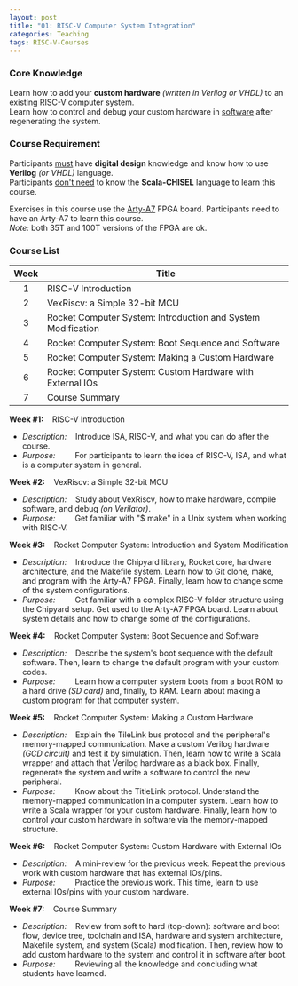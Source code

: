 ```yaml
---
layout: post
title: "01: RISC-V Computer System Integration"
categories: Teaching
tags: RISC-V-Courses
---
```


### Core Knowledge

Learn how to add your **custom hardware** *(written in Verilog or VHDL)* to an existing RISC-V computer system.
<br>
Learn how to control and debug your custom hardware in <ins>software</ins> after regenerating the system.

### Course Requirement

Participants <ins>must</ins> have **digital design** knowledge and know how to use **Verilog** *(or VHDL)* language.
<br>
Participants <ins>don't need</ins> to know the **Scala-CHISEL** language to learn this course.

Exercises in this course use the <a href="https://digilent.com/reference/programmable-logic/arty-a7/start">Arty-A7</a> FPGA board. Participants need to have an Arty-A7 to learn this course.
<br>
*Note:* both 35T and 100T versions of the FPGA are ok.

### Course List

| Week | Title |
|:---:|---|
| 1 | RISC-V Introduction |
| 2 | VexRiscv: a Simple 32-bit MCU |
| 3 | Rocket Computer System: Introduction and System Modification |
| 4 | Rocket Computer System: Boot Sequence and Software |
| 5 | Rocket Computer System: Making a Custom Hardware |
| 6 | Rocket Computer System: Custom Hardware with External IOs |
| 7 | Course Summary |

**Week #1:**&nbsp;&nbsp;&nbsp;&nbsp;RISC-V Introduction
<br>
- *Description:*&nbsp;&nbsp;&nbsp;&nbsp;Introduce ISA, RISC-V, and what you can do after the course.
- *Purpose:*&nbsp;&nbsp;&nbsp;&nbsp;&nbsp;&nbsp;&nbsp;&nbsp;&nbsp;For participants to learn the idea of RISC-V, ISA, and what is a computer system in general.

**Week #2:**&nbsp;&nbsp;&nbsp;&nbsp;VexRiscv: a Simple 32-bit MCU
<br>
- *Description:*&nbsp;&nbsp;&nbsp;&nbsp;Study about VexRiscv, how to make hardware, compile software, and debug *(on Verilator)*.
- *Purpose:*&nbsp;&nbsp;&nbsp;&nbsp;&nbsp;&nbsp;&nbsp;&nbsp;&nbsp;Get familiar with "$ make" in a Unix system when working with RISC-V.

**Week #3:**&nbsp;&nbsp;&nbsp;&nbsp;Rocket Computer System: Introduction and System Modification
<br>
- *Description:*&nbsp;&nbsp;&nbsp;&nbsp;Introduce the Chipyard library, Rocket core, hardware architecture, and the Makefile system. Learn how to Git clone, make, and program with the Arty-A7 FPGA. Finally, learn how to change some of the system configurations.
- *Purpose:*&nbsp;&nbsp;&nbsp;&nbsp;&nbsp;&nbsp;&nbsp;&nbsp;&nbsp;Get familiar with a complex RISC-V folder structure using the Chipyard setup. Get used to the Arty-A7 FPGA board. Learn about system details and how to change some of the configurations.

**Week #4:**&nbsp;&nbsp;&nbsp;&nbsp;Rocket Computer System: Boot Sequence and Software
<br>
- *Description:*&nbsp;&nbsp;&nbsp;&nbsp;Describe the system's boot sequence with the default software. Then, learn to change the default program with your custom codes.
- *Purpose:*&nbsp;&nbsp;&nbsp;&nbsp;&nbsp;&nbsp;&nbsp;&nbsp;&nbsp;Learn how a computer system boots from a boot ROM to a hard drive *(SD card)* and, finally, to RAM. Learn about making a custom program for that computer system.

**Week #5:**&nbsp;&nbsp;&nbsp;&nbsp;Rocket Computer System: Making a Custom Hardware
<br>
- *Description:*&nbsp;&nbsp;&nbsp;&nbsp;Explain the TileLink bus protocol and the peripheral's memory-mapped communication. Make a custom Verilog hardware *(GCD circuit)* and test it by simulation. Then, learn how to write a Scala wrapper and attach that Verilog hardware as a black box. Finally, regenerate the system and write a software to control the new peripheral.
- *Purpose:*&nbsp;&nbsp;&nbsp;&nbsp;&nbsp;&nbsp;&nbsp;&nbsp;&nbsp;Know about the TitleLink protocol. Understand the memory-mapped communication in a computer system. Learn how to write a Scala wrapper for your custom hardware. Finally, learn how to control your custom hardware in software via the memory-mapped structure.

**Week #6:**&nbsp;&nbsp;&nbsp;&nbsp;Rocket Computer System: Custom Hardware with External IOs
<br>
- *Description:*&nbsp;&nbsp;&nbsp;&nbsp;A mini-review for the previous week. Repeat the previous work with custom hardware that has external IOs/pins.
- *Purpose:*&nbsp;&nbsp;&nbsp;&nbsp;&nbsp;&nbsp;&nbsp;&nbsp;&nbsp;Practice the previous work. This time, learn to use external IOs/pins with your custom hardware.

**Week #7:**&nbsp;&nbsp;&nbsp;&nbsp;Course Summary
<br>
- *Description:*&nbsp;&nbsp;&nbsp;&nbsp;Review from soft to hard (top-down): software and boot flow, device tree, toolchain and ISA, hardware and system architecture, Makefile system, and system (Scala) modification. Then, review how to add custom hardware to the system and control it in software after boot.
- *Purpose:*&nbsp;&nbsp;&nbsp;&nbsp;&nbsp;&nbsp;&nbsp;&nbsp;&nbsp;Reviewing all the knowledge and concluding what students have learned.
